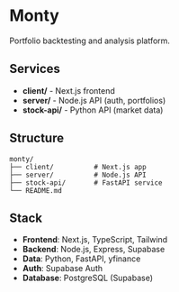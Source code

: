 # Monty

Portfolio backtesting and analysis platform.

## Services

- **client/** - Next.js frontend
- **server/** - Node.js API (auth, portfolios)
- **stock-api/** - Python API (market data)

## Structure

```
monty/
├── client/          # Next.js app
├── server/          # Node.js API
├── stock-api/       # FastAPI service
└── README.md
```

## Stack

- **Frontend**: Next.js, TypeScript, Tailwind
- **Backend**: Node.js, Express, Supabase
- **Data**: Python, FastAPI, yfinance
- **Auth**: Supabase Auth
- **Database**: PostgreSQL (Supabase)
